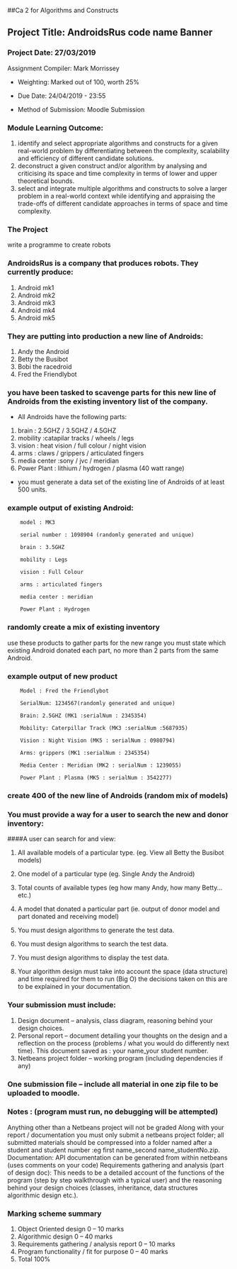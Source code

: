 

##Ca 2 for  Algorithms and Constructs

## Project Title: AndroidsRus code name Banner

### Project Date: 27/03/2019

Assignment Compiler: Mark Morrissey 

* Weighting: Marked out of 100, worth 25% 

* Due Date: 24/04/2019 - 23:55 

* Method of Submission: Moodle Submission 


### Module Learning Outcome: 
1. identify and select appropriate algorithms and constructs for a given real-world
problem by differentiating between the complexity, scalability and efficiency of
different candidate solutions.
2. deconstruct a given construct and/or algorithm by analysing and criticising its space
and time complexity in terms of lower and upper theoretical bounds.
3. select and integrate multiple algorithms and constructs to solve a larger problem in
a real-world context while identifying and appraising the trade-offs of different
candidate approaches in terms of space and time complexity.



### The Project
write a programme to create robots

### AndroidsRus is a company that produces robots. They currently produce:
1. Android mk1 
2. Android mk2 
1. Android mk3  
1. Android mk4
1. Android mk5


### They are putting into production a new line of Androids:

1. Andy the Android
1. Betty the Busibot
1. Bobi the racedroid
1. Fred the Friendlybot

### you have been tasked to scavenge parts for this new line of Androids from the existing inventory list of the company.

- All Androids have the following parts:

1. brain : 2.5GHZ / 3.5GHZ / 4.5GHZ
1. mobility :catapilar tracks  / wheels / legs
1. vision : heat vision / full colour / night vision
1. arms : claws / grippers / articulated fingers
1. media center :sony / jvc / meridian
1. Power Plant : lithium / hydrogen / plasma (40 watt range)

- you must generate a data set of the existing line of Androids of at least 500 units.




### example output of existing Android:

        model : MK3

        serial number : 1098904 (randomly generated and unique)

        brain : 3.5GHZ

        mobility : Legs

        vision : Full Colour

        arms : articulated fingers

        media center : meridian

        Power Plant : Hydrogen

### randomly create a mix of existing inventory

use these products to gather parts for the new range
you must state which existing Android donated each part, no more than 2 parts from the same Android.

### example output of new product

        Model : Fred the Friendlybot

        SerialNum: 1234567(randomly generated and unique)
        
        Brain: 2.5GHZ (MK1 :serialNum : 2345354)
        
        Mobility: Caterpillar Track (MK3 :serialNum :5687935)
        
        Vision : Night Vision (MK5 : serialNum : 0980794)
        
        Arms: grippers (MK1 :serialNum : 2345354)
        
        Media Center : Meridian (MK2 : serialNum : 1239055)
        
        Power Plant : Plasma (MK5 : serialNum : 3542277)

### create 400 of the new line of Androids (random mix of models)



### You must provide a way for a user to search the new and donor inventory:
####A user can search for and view:
1. All available models of a particular type. (eg. View all Betty the Busibot models)
1. One model of a particular type (eg. Single Andy the Android)
1. Total counts of available types (eg how many Andy, how many Betty…etc.)
1. A model that donated a particular part (ie. output of donor model and part donated and receiving model)

1. You must design algorithms to generate the test data.
1. You must design algorithms to search the test data.
1. You must design algorithms to display the test data.
1. Your algorithm design must take into account the space (data structure) and time required for them to run (Big O) the decisions taken on this are to be explained in your documentation.

### Your submission must include:
1. Design document – analysis, class diagram, reasoning behind your design choices.
1. Personal report – document detailing your thoughts on the design and a reflection on the process (problems / what you would do differently next time). This document saved as :  your name_your student number. 
1. Netbeans project folder – working program (including dependencies if any)

### One submission file  – include all material in one zip file to be uploaded to moodle.

### Notes : (program must run, no debugging will be attempted)
Anything other than a Netbeans project will not be graded
Along with your report / documentation you must only submit a netbeans project folder; 
all submitted materials should be compressed into a folder named after a student and student number :eg first name_second name_studentNo.zip.
Documentation:
API documentation can be generated from within netbeans (uses comments on your code)
Requirements gathering and analysis (part of design doc): 
This needs to be a detailed account of the functions of the program (step by step walkthrough with a typical user) and the reasoning behind your design choices (classes, inheritance, data structures algorithmic design etc.).


### Marking scheme summary
1. Object Oriented design	0 – 10 marks
1. Algorithmic design	0 – 40 marks
1. Requirements gathering / analysis report	0 – 10 marks
1. Program functionality / fit for purpose	0 – 40 marks
1. Total	100%

